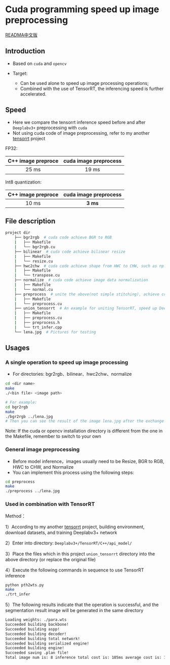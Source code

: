 # Cuda programming speed up image preprocessing
[READMA中文版](https://github.com/emptysoal/cuda-image-preprocess/blob/main/README-chinese.md)

## Introduction

- Based on `cuda` and `opencv` 

- Target:
  - Can be used alone to speed up image processing operations;
  - Combined with the use of TensorRT, the inferencing speed is further accelerated.

## Speed

- Here we compare the tensorrt inference speed before and after `Deeplabv3+` preprocessing with `cuda`
- Not using cuda code of image preprocessing, refer to my another [tensorrt](https://github.com/emptysoal/tensorrt-experiment)  project

FP32:

| C++ image preproce | cuda image preprocess |
| :----------------: | :-------------------: |
|       25 ms        |         19 ms         |

Int8 quantization:

| C++ image preproce | cuda image preprocess |
| :----------------: | :-------------------: |
|       10 ms        |       **3 ms**        |

## File description

```bash
project dir
	├── bgr2rgb  # cuda code achieve BGR to RGB 
    |   ├── Makefile
    |   └── bgr2rgb.cu
    ├── bilinear  # cuda code achieve bilinear resize
    |   ├── Makefile
    |   └── resize.cu
    ├── hwc2chw  # cuda code achieve shape from HWC to CHW, such as np.transpose((2, 0, 1))
    |   ├── Makefile
    |   └── transpose.cu
    ├── normalize  # cuda code achieve image data normalization
    |   ├── Makefile
    |   └── normal.cu
    ├── preprocess  # unite the above(not simple stitching), achieve common image preprocessing
    |   ├── Makefile
    |   └── preprocess.cu
    ├── union_tensorrt  # An example for uniting TensorRT, speed up Deeplabv3+ inferencing
    |   ├── Makefile
    |   ├── preprocess.cu
    |   ├── preprocess.h
    |   └── trt_infer.cpp
    └── lena.jpg  # Pictures for testing
```

## Usages

### A single operation to speed up image processing

- For directories: bgr2rgb、bilinear、hwc2chw、normalize

```bash
cd <dir name>
make
./<bin file> <image path>

# For example:
cd bgr2rgb
make
./bgr2rgb ../lena.jpg
# Then you can see the result of the image lena.jpg after the exchange of R channel and B channel, and save it in the current directory 
```

Note: If the cuda or opencv installation directory is different from the one in the Makefile, remember to switch to your own 

### General image preprocessing

- Before model inference，images usually need to be Resize, BGR to RGB, HWC to CHW, and Normalize
- You can implement this process using the following steps:

```bash
cd preprocess
make
./preprocess ../lena.jpg
```

### Used in combination with TensorRT

Method：

1）According to my another [tensorrt](https://github.com/emptysoal/tensorrt-experiment) project, building environment, download datasets, and training Deeplabv3+ network 

2）Enter into directory: `Deeplabv3+/TensorRT/C++/api_model/`

3）Place the files which in this project `union_tensorrt` directory into the above directory (or replace the original file) 

4）Execute the following commands in sequence to use TensorRT inference

```bash
python pth2wts.py
make
./trt_infer
```

5）The following results indicate that the operation is successful, and the segmentation result image will be generated in the same directory 

```bash
Loading weights: ./para.wts
Succeeded building backbone!
Succeeded building aspp!
Succeeded building decoder!
Succeeded building total network!
Succeeded building serialized engine!
Succeeded building engine!
Succeeded saving .plan file!
Total image num is: 8 inference total cost is: 105ms average cost is: 19ms
```

